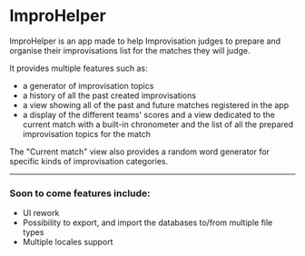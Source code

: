 # ImproHelper

ImproHelper is an app made to help Improvisation judges to prepare and organise their improvisations list for the matches they will judge.

It provides multiple features such as:
- a generator of improvisation topics
- a history of all the past created improvisations
- a view showing all of the past and future matches registered in the app
- a display of the different teams' scores and a view dedicated to the current match with a built-in chronometer and the list of all the prepared improvisation topics for the match 

The "Current match" view also provides a random word generator for specific kinds of improvisation categories.
___

### Soon to come features include:
- UI rework
- Possibility to export, and import the databases to/from multiple file types
- Multiple locales support
